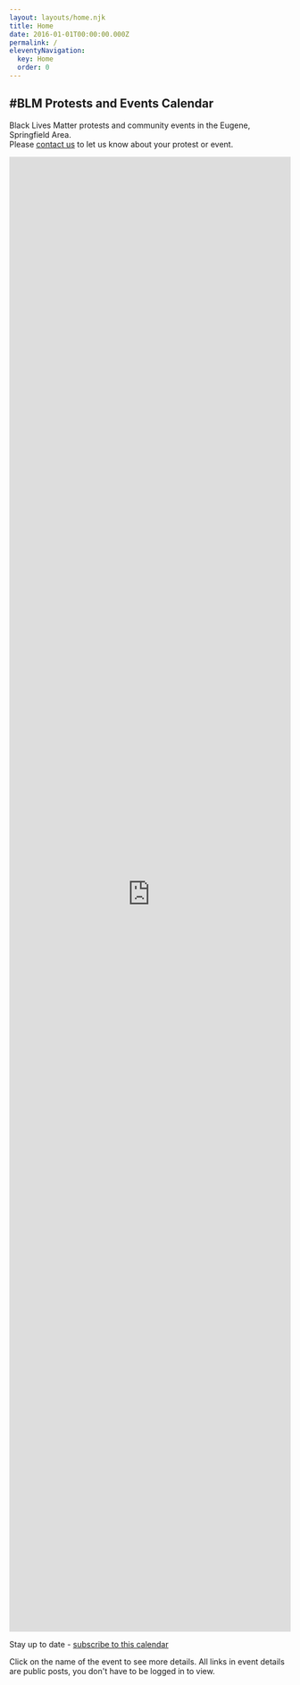 ```yaml
---
layout: layouts/home.njk
title: Home
date: 2016-01-01T00:00:00.000Z
permalink: /
eleventyNavigation:
  key: Home
  order: 0
---
```

## \#BLM Protests and Events Calendar

<p>Black Lives Matter protests and community events in the Eugene, Springfield Area.<br> Please <a href="/contact/">contact us</a> to let us know about your protest or event.</p>
<!-- <div id="calendar" class="fc fc-ltr fc-unthemed" style="margin: 16px 0 0 0;"></div> -->
<iframe src="https://calendar.google.com/calendar/embed?height=500&amp;wkst=1&amp;bgcolor=%23ffffff&amp;ctz=America%2FLos_Angeles&amp;src=b2htZGIyMHFxdmZrazlnajUzdGdpNzNzdGtAZ3JvdXAuY2FsZW5kYXIuZ29vZ2xlLmNvbQ&amp;color=%239E69AF&amp;showTitle=0&amp;showNav=0&amp;showDate=1&amp;mode=AGENDA&amp;showPrint=0&amp;showCalendars=0&amp;showTz=1&amp;showTabs=1" style="min-height: 400px; height: 66vh" width="100%" height="100%" frameborder="0" scrolling="no"></iframe>
<p>Stay up to date - <a href="https://calendar.google.com/calendar?cid=b2htZGIyMHFxdmZrazlnajUzdGdpNzNzdGtAZ3JvdXAuY2FsZW5kYXIuZ29vZ2xlLmNvbQ" target="_blank">subscribe to this calendar</a></p>
<div>Click on the name of the event to see more details. All links in event details are public posts, you don't have to be logged in to view.</div>